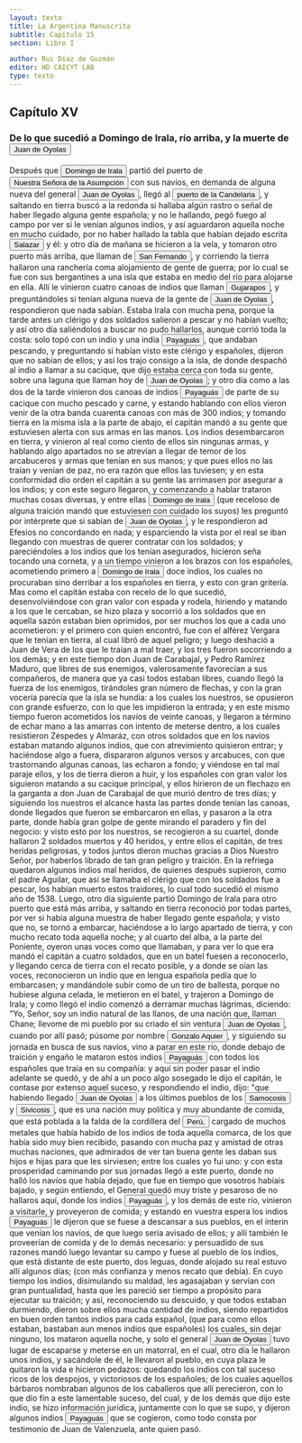 ```yaml
---
layout: texto
title: La Argentina Manuscrita
subtitle: Capítulo 15
section: Libro I

author: Rui Díaz de Guzmán
editor: HD CAICYT LAB
type: texto
---
```


## Capítulo XV

### De lo que sucedió a Domingo de Irala, río arriba, y la muerte de <button class="balloon" data-balloon-pos="up" data-balloon-length="large" data-balloon="Refiere a Juan de Ayolas (Briviesca de la Bureba, Corona de Castilla, 1493 o ¿ca. 1510? – Candelaria del Chaco Boreal, gobernación del Río de la Plata y del Paraguay, 1538) era un explorador español que fuera vecino fundador de la primera Buenos Aires, acompañando al adelantado Pedro de Mendoza, y que nominalmente fuera nombrado como teniente de gobernador general de Asunción en 1537, para convertirse al poco tiempo y en forma igualmente nominal en gobernador del Río de la Plata y del Paraguay pero nunca ejercería como tal por estar en plena exploración.">Juan de Oyolas</button>


Después que <button class="balloon" data-balloon-pos="up" data-balloon-length="large" data-balloon="Domingo Martínez de Irala (Vergara de la Hermandad de Guipúzcoa, Corona de Castilla, 1509 - Asunción del Paraguay, Virreinato del Perú, 3 de octubre de 1556) fue un conquistador, explorador y colonizador español que como lugarteniente de Juan de Ayolas quien lo nombrara interinamente hasta que regresara como teniente de gobernador de La Candelaria en 1537, luego lo sería de hecho, y posteriormente elegido por el pueblo según real cédula, como teniente de gobernador general de Asunción.Ocupó tres veces el cargo de gobernador interino del Río de la Plata y del Paraguay, en los períodos de 1539 a 1542, de 1544 hasta 1548 y por último desde 1549. El emperador Carlos V lo nombraría definitivamente como titular en el cargo gubernamental en el año 1555, que lo ostentaría hasta su fallecimiento.En 1543 fundó en el Chaco Boreal el Puerto de los Reyes, a orillas del río Paraguay y del pantano de los Jarayes, sobre las costas de la laguna La Gaiba.">Domingo de Irala</button> partió del puerto de <a href="https://recogito.pelagios.org/document/wzqxhk0h3vpikm/part/1/edit#03e911a1-ae74-49e9-bcbb-ff080151f72e" target="_blank"><button class="balloon" data-balloon-pos="up" data-balloon-length="large" data-balloon="Asunción del Paraguay">Nuestra Señora de la Asumpción</button></a> con sus navíos, en demanda de alguna nueva del general <button class="balloon" data-balloon-pos="up" data-balloon-length="large" data-balloon="Refiere a Juan de Ayolas (Briviesca de la Bureba, Corona de Castilla, 1493 o ¿ca. 1510? – Candelaria del Chaco Boreal, gobernación del Río de la Plata y del Paraguay, 1538) era un explorador español que fuera vecino fundador de la primera Buenos Aires, acompañando al adelantado Pedro de Mendoza, y que nominalmente fuera nombrado como teniente de gobernador general de Asunción en 1537, para convertirse al poco tiempo y en forma igualmente nominal en gobernador del Río de la Plata y del Paraguay pero nunca ejercería como tal por estar en plena exploración.">Juan de Oyolas</button>, llegó al <a href="https://recogito.pelagios.org/document/wzqxhk0h3vpikm/part/1/edit#c42a9e5f-ad9d-4798-a8f5-70f3839cbd93" target="_blank"><button class="balloon" data-balloon-pos="up" data-balloon-length="large" data-balloon="Puerto sobre el Río Paraguay al que arribó Juan de Ayolas en febrero de 1537, cerca del río Tacuarí.">puerto de la Candelaria</button></a>, y saltando en tierra buscó a la redonda si hallaba algún rastro o señal de haber llegado alguna gente española; y no le hallando, pegó fuego al campo por ver si le venían algunos indios, y así aguardaron aquella noche en mucho cuidado, por no haber hallado la tabla que habían dejado escrita <button class="balloon" data-balloon-pos="up" data-balloon-length="large" data-balloon="Se refiere a Juan de Salazar y Espinoza (1508-1560), una de las figuras políticas más importantes de la temprana colonización del Río de la Plata. Fue un capitán de Pedro de Mendoza a quien el Adelantado le encargó la importante   misión de seguir la huella de Juan de Ayolas río arriba. En 1537 fundó un fuerte en la confluencia de los ríos Paraguay y Pilcomayo, con el acuerdo de los guaraníes carios de la región. De hecho, Salazar fue uno de los primeros capitanes en emparentase con los caciques carios y se constituyó en uno de los negociadores españoles más eficaces y respectados entre ellos. Juan de Salazar aceptó a Domingo de Irala como teniente de gobernador en 1539, aunque después pareció alinearse más bien con el adelantado Álvar Núñez Cabeza de Vaca. De hecho, fue nombrado por este último como su teniente de gobernador una vez encarcelado por la facción de Domingo de Irala. Esto le valió se expulsado de la provincia con Cabeza de Vaca en 1545. En 1550 volvió a embarcarse hacia el Río de la Plata con el cargo de regidor en la armada de Juan de Sanabria. Recién llegaría a Asunción en 1555, donde fue reconocido como Regidor y Tesorero después de reconocer a Irala como gobernador, de acuerdo al nombramiento regio que había recibido.">Salazar</button> y él: y otro día de mañana se hicieron a la vela, y tomaron otro puerto más arriba, que llaman de <button class="balloon" data-balloon-pos="up" data-balloon-length="large" data-balloon="Un puerto ubicado sobre la orilla oriental del Paraguay, algo más al norte que el Cerro Pan de Azúcar.">San Fernando</button>, y corriendo la tierra hallaron una ranchería coma alojamiento de gente de guerra; por lo cual se fue con sus bergantines a una isla que estaba en medio del río para alojarse en ella. Allí le vinieron cuatro canoas de indios que llaman <button class="balloon" data-balloon-pos="up" data-balloon-length="large" data-balloon="Probablemente Guasarapos, Guaxarapos o Guachíes, una sociedad canoera de Paraguay arriba del grupo guaycurú que practicaban la caza y la recolección. Bibliografía: Wright, Robin M.; Carneiro da Cunha, Manuela; et al, &quot;Destruction, Resistance, and Transformation -Southern, Coastal and Northen Brazil (1580-1890), en Salomon, Frank; Schwartz, Stuart B. (eds.), The Cambridge History of the Native Peoples of the Americas. Volume III. Part II, Cambridge, Cambridge University Press, 1999, pp. 324-325; Maccormanck, Sabine, &quot;Ethnography in South America: The Firts Two Hundred Years&quot; en en Salomon, Frank; Schwartz, Stuart B. (eds.), The Cambridge History of the Native Peoples of the Americas. Volume III. Part I, Cambridge, Cambridge University Press, 1999, pp. 104, 109, 169.">Gujarapos</button>, y preguntándoles si tenían alguna nueva de la gente de <button class="balloon" data-balloon-pos="up" data-balloon-length="large" data-balloon="Refiere a Juan de Ayolas (Briviesca de la Bureba, Corona de Castilla, 1493 o ¿ca. 1510? – Candelaria del Chaco Boreal, gobernación del Río de la Plata y del Paraguay, 1538) era un explorador español que fuera vecino fundador de la primera Buenos Aires, acompañando al adelantado Pedro de Mendoza, y que nominalmente fuera nombrado como teniente de gobernador general de Asunción en 1537, para convertirse al poco tiempo y en forma igualmente nominal en gobernador del Río de la Plata y del Paraguay pero nunca ejercería como tal por estar en plena exploración.">Juan de Oyolas</button>, respondieron que nada sabían. Estaba Irala con mucha pena, porque la tarde antes un clérigo y dos soldados salieron a pescar y no habían vuelto; y así otro día saliéndolos a buscar no pudo hallarlos, aunque corrió toda la costa: solo topó con un indio y una india <button class="balloon" data-balloon-pos="up" data-balloon-length="large" data-balloon="Los payaguás formaban parte del grupo lingüístico mataco-guaycurú. Han sido insistentemente descriptos por la literatura etnográfica clásica como irredimibles &quot;corsarios&quot; del Paraguay, que atacaban por igual a guaraníes y españoles río arriba, siendo actores cruciales de la historia de la temprana explotación y conquista de la región platense. Estudios más recientes criticaron esta evaluación etnocéntrica. Bibliografía: Mandrini, Raúl José, La Argentina Aborigen. De los primeros pobladores a 1910, Buenos Aires, Siglo Veintiuno, 2008; Susnik, Branislava, El rol de los indígenas en la formación y en la vivencia del Paraguay. Tomo II, Asunción, Universo, 1983; cultural. Suas relações com a bacia do Paraná e o Sul mato-grossense&quot;, enCarneiro Da Cunha, Manuela M. (org.), História dos índios no Brasil, San Pablo, Fundação de Amparo à Pesquisa do Estado de São Paulo-Companhia das Letras-Secretaria Municipal de Cultura Prefeitura do Município de São Paulo, 1992, pp. 457-474; Roulet, Florencia, La resistencia de los guaraní del Paraguay a la conquista española (1537-1556), Posadas, Editorial Universitaria de la Universidad Nacional de Misiones, 1993; Wright, Robin M.; Carneiro da Cunha, Manuela; et al, &quot;Destruction, Resistance, and Transformation -Southern, Coastal and Northen Brazil (1580-1890), en Salomon, Frank; Schwartz, Stuart B. (eds.), The Cambridge History of the Native Peoples of the Americas. Volume III. Part II, Cambridge, Cambridge University Press, 1999, pp. 287, 295, 299, 315, 324-328.">Payaguás</button>, que andaban pescando, y preguntando si habían visto este clérigo y españoles, dijeron que no sabían de ellos; y así los trajo consigo a la isla, de donde despachó al indio a llamar a su cacique, que dijo estaba cerca con toda su gente, sobre una laguna que llaman hoy de <button class="balloon" data-balloon-pos="up" data-balloon-length="large" data-balloon="Refiere a Juan de Ayolas (Briviesca de la Bureba, Corona de Castilla, 1493 o ¿ca. 1510? – Candelaria del Chaco Boreal, gobernación del Río de la Plata y del Paraguay, 1538) era un explorador español que fuera vecino fundador de la primera Buenos Aires, acompañando al adelantado Pedro de Mendoza, y que nominalmente fuera nombrado como teniente de gobernador general de Asunción en 1537, para convertirse al poco tiempo y en forma igualmente nominal en gobernador del Río de la Plata y del Paraguay pero nunca ejercería como tal por estar en plena exploración.">Juan de Oyolas</button>; y otro día como a las dos de la tarde vinieron dos canoas de indios <button class="balloon" data-balloon-pos="up" data-balloon-length="large" data-balloon="Los payaguás formaban parte del grupo lingüístico mataco-guaycurú. Han sido insistentemente descriptos por la literatura etnográfica clásica como irredimibles &quot;corsarios&quot; del Paraguay, que atacaban por igual a guaraníes y españoles río arriba, siendo actores cruciales de la historia de la temprana explotación y conquista de la región platense. Estudios más recientes criticaron esta evaluación etnocéntrica. Bibliografía: Mandrini, Raúl José, La Argentina Aborigen. De los primeros pobladores a 1910, Buenos Aires, Siglo Veintiuno, 2008; Susnik, Branislava, El rol de los indígenas en la formación y en la vivencia del Paraguay. Tomo II, Asunción, Universo, 1983; cultural. Suas relações com a bacia do Paraná e o Sul mato-grossense&quot;, enCarneiro Da Cunha, Manuela M. (org.), História dos índios no Brasil, San Pablo, Fundação de Amparo à Pesquisa do Estado de São Paulo-Companhia das Letras-Secretaria Municipal de Cultura Prefeitura do Município de São Paulo, 1992, pp. 457-474; Roulet, Florencia, La resistencia de los guaraní del Paraguay a la conquista española (1537-1556), Posadas, Editorial Universitaria de la Universidad Nacional de Misiones, 1993; Wright, Robin M.; Carneiro da Cunha, Manuela; et al, &quot;Destruction, Resistance, and Transformation -Southern, Coastal and Northen Brazil (1580-1890), en Salomon, Frank; Schwartz, Stuart B. (eds.), The Cambridge History of the Native Peoples of the Americas. Volume III. Part II, Cambridge, Cambridge University Press, 1999, pp. 287, 295, 299, 315, 324-328.">Payaguás</button> de parte de su cacique con mucho pescado y carne, y estando hablando con ellos vieron venir de la otra banda cuarenta canoas con más de 300 indios; y tomando tierra en la misma isla a la parte de abajo, el capitán mandó a su gente que estuviesen alerta con sus armas en las manos. Los indios desembarcaron en tierra, y vinieron al real como ciento de ellos sin ningunas armas, y hablando algo apartados no se atrevían a llegar de temor de los arcabuceros y armas que tenían en sus manos; y que pues ellos no las traían y venían de paz, no era razón que ellos las tuviesen; y en esta conformidad dio orden el capitán a su gente las arrimasen por asegurar a los indios; y con este seguro llegaron, y comenzando a hablar trataron muchas cosas diversas, y entre ellas <button class="balloon" data-balloon-pos="up" data-balloon-length="large" data-balloon="Domingo Martínez de Irala (Vergara de la Hermandad de Guipúzcoa, Corona de Castilla, 1509 - Asunción del Paraguay, Virreinato del Perú, 3 de octubre de 1556) fue un conquistador, explorador y colonizador español que como lugarteniente de Juan de Ayolas quien lo nombrara interinamente hasta que regresara como teniente de gobernador de La Candelaria en 1537, luego lo sería de hecho, y posteriormente elegido por el pueblo según real cédula, como teniente de gobernador general de Asunción.Ocupó tres veces el cargo de gobernador interino del Río de la Plata y del Paraguay, en los períodos de 1539 a 1542, de 1544 hasta 1548 y por último desde 1549. El emperador Carlos V lo nombraría definitivamente como titular en el cargo gubernamental en el año 1555, que lo ostentaría hasta su fallecimiento.En 1543 fundó en el Chaco Boreal el Puerto de los Reyes, a orillas del río Paraguay y del pantano de los Jarayes, sobre las costas de la laguna La Gaiba.">Domingo de Irala</button> (que receloso de alguna traición mandó que estuviesen con cuidado los suyos) les preguntó por intérprete que si sabían de <button class="balloon" data-balloon-pos="up" data-balloon-length="large" data-balloon="Refiere a Juan de Ayolas (Briviesca de la Bureba, Corona de Castilla, 1493 o ¿ca. 1510? – Candelaria del Chaco Boreal, gobernación del Río de la Plata y del Paraguay, 1538) era un explorador español que fuera vecino fundador de la primera Buenos Aires, acompañando al adelantado Pedro de Mendoza, y que nominalmente fuera nombrado como teniente de gobernador general de Asunción en 1537, para convertirse al poco tiempo y en forma igualmente nominal en gobernador del Río de la Plata y del Paraguay pero nunca ejercería como tal por estar en plena exploración.">Juan de Oyolas</button>, y le respondieron ad Efesios no concordando en nada; y esparciendo la vista por el real se iban llegando con muestras de querer contratar con los soldados; y pareciéndoles a los indios que los tenían asegurados, hicieron seña tocando una corneta, y a un tiempo vinieron a los brazos con los españoles, acometiendo primero a <button class="balloon" data-balloon-pos="up" data-balloon-length="large" data-balloon="Domingo Martínez de Irala (Vergara de la Hermandad de Guipúzcoa, Corona de Castilla, 1509 - Asunción del Paraguay, Virreinato del Perú, 3 de octubre de 1556) fue un conquistador, explorador y colonizador español que como lugarteniente de Juan de Ayolas quien lo nombrara interinamente hasta que regresara como teniente de gobernador de La Candelaria en 1537, luego lo sería de hecho, y posteriormente elegido por el pueblo según real cédula, como teniente de gobernador general de Asunción.Ocupó tres veces el cargo de gobernador interino del Río de la Plata y del Paraguay, en los períodos de 1539 a 1542, de 1544 hasta 1548 y por último desde 1549. El emperador Carlos V lo nombraría definitivamente como titular en el cargo gubernamental en el año 1555, que lo ostentaría hasta su fallecimiento.En 1543 fundó en el Chaco Boreal el Puerto de los Reyes, a orillas del río Paraguay y del pantano de los Jarayes, sobre las costas de la laguna La Gaiba.">Domingo de Irala</button> doce indios, los cuales no procuraban sino derribar a los españoles en tierra, y esto con gran gritería. Mas como el capitán estaba con recelo de lo que sucedió, desenvolviéndose con gran valor con espada y rodela, hiriendo y matando a los que le cercaban, se hizo plaza y socorrió a los soldados que en aquella sazón estaban bien oprimidos, por ser muchos los que a cada uno acometieron: y el primero con quien encontró, fue con el alférez Vergara que le tenían en tierra, al cual libró de aquel peligro; y luego deshació a Juan de Vera de los que le traían a mal traer, y los tres fueron socorriendo a los demás; y en este tiempo don Juan de Carabajal, y Pedro Ramírez Maduro, que libres de sus enemigos, valerosamente favorecían a sus compañeros, de manera que ya casi todos estaban libres, cuando llegó la fuerza de los enemigos, tirándoles gran número de flechas, y con la gran vocería parecía que la isla se hundía: a los cuales los nuestros, se opusieron con grande esfuerzo, con lo que les impidieron la entrada; y en este mismo tiempo fueron acometidos los navíos de veinte canoas, y llegaron a término de echar mano a las amarras con intento de meterse dentro, a los cuales resistieron Zéspedes y Almaráz, con otros soldados que en los navíos estaban matando algunos indios, que con atrevimiento quisieron entrar; y haciéndose algo a fuera, dispararon algunos versos y arcabuces, con que trastornando algunas canoas, las echaron a fondo; y viéndose en tal mal paraje ellos, y los de tierra dieron a huir, y los españoles con gran valor los siguieron matando a su cacique principal, y ellos hirieron de un flechazo en la garganta a don Juan de Carabajal de que murió dentro de tres días; y siguiendo los nuestros el alcance hasta las partes donde tenían las canoas, donde llegados que fueron se embarcaron en ellas, y pasaron a la otra parte, donde había gran golpe de gente mirando el paradero y fin del negocio: y visto esto por los nuestros, se recogieron a su cuartel, donde hallaron 2 soldados muertos y 40 heridos, y entre ellos el capitán, de tres heridas peligrosas, y todos juntos dieron muchas gracias a Dios Nuestro Señor, por haberlos librado de tan gran peligro y traición. En la refriega quedaron algunos indios mal heridos, de quienes después supieron, como el padre Aguilar, que así se llamaba el clérigo que con los soldados fue a pescar, los habían muerto estos traidores, lo cual todo sucedió el mismo año de 1538. Luego, otro día siguiente partió Domingo de Irala para otro puerto que está más arriba, y saltando en tierra reconoció por todas partes, por ver si había alguna muestra de haber llegado gente española; y visto que no, se tornó a embarcar, haciéndose a lo largo apartado de tierra, y con mucho recato toda aquella noche; y al cuarto del alba, a la parte del Poniente, oyeron unas voces como que llamaban, y para ver lo que era mandó el capitán a cuatro soldados, que en un batel fuesen a reconocerlo, y llegando cerca de tierra con el recato posible, y a donde se oían las voces, reconocieron un indio que en lengua española pedía que lo embarcasen; y mandándole subir como de un tiro de ballesta, porque no hubiese alguna celada, le metieron en el batel, y trajeron a Domingo de Irala; y como llegó el indio comenzó a derramar muchas lágrimas, diciendo: &quot;Yo, Señor, soy un indio natural de las llanos, de una nación que, llaman Chane; llevome de mi pueblo por su criado el sin ventura <button class="balloon" data-balloon-pos="up" data-balloon-length="large" data-balloon="Refiere a Juan de Ayolas (Briviesca de la Bureba, Corona de Castilla, 1493 o ¿ca. 1510? – Candelaria del Chaco Boreal, gobernación del Río de la Plata y del Paraguay, 1538) era un explorador español que fuera vecino fundador de la primera Buenos Aires, acompañando al adelantado Pedro de Mendoza, y que nominalmente fuera nombrado como teniente de gobernador general de Asunción en 1537, para convertirse al poco tiempo y en forma igualmente nominal en gobernador del Río de la Plata y del Paraguay pero nunca ejercería como tal por estar en plena exploración.">Juan de Oyolas</button>, cuando por allí pasó; púsome por nombre <button class="balloon" data-balloon-pos="up" data-balloon-length="large" data-balloon="Gonzalo Chané. Sin embargo, el encuentro con este curioso personaje solo se produciría en 1540, cuando Irala condujo una primera entrada al Chaco. Fuentes documentales: &quot;Relación anónima de algunos sucesos ocurridos en la conquista del Río de la Plata, desdela partida de la armadilla que se despachó del puerto de Buenos Aires en busca de Juan de Ayolas, hasta la prisión de Álvar Núñez Cabeza de Vaca&quot;, en Comisión Oficial del IV Centenario de la Primera Fundación de Buenos Aires (1536-1936), Documentos Históricos y Geográficos Relativos a la Conquista y Colonización Rioplatense. Tomo 1: Memorias y Relaciones Históricas y Geográficas, Buenos Aires, Jacobo Peuser, 1941 (GGV 72/1157; AGI Patronato, 29, R. 3), marzo de 1545.">Gonzalo Aquier</button>, y siguiendo su jornada en busca de sus navíos, vino a parar en este río, donde debajo de traición y engaño le mataron estos indios <button class="balloon" data-balloon-pos="up" data-balloon-length="large" data-balloon="Los payaguás formaban parte del grupo lingüístico mataco-guaycurú. Han sido insistentemente descriptos por la literatura etnográfica clásica como irredimibles &quot;corsarios&quot; del Paraguay, que atacaban por igual a guaraníes y españoles río arriba, siendo actores cruciales de la historia de la temprana explotación y conquista de la región platense. Estudios más recientes criticaron esta evaluación etnocéntrica. Bibliografía: Mandrini, Raúl José, La Argentina Aborigen. De los primeros pobladores a 1910, Buenos Aires, Siglo Veintiuno, 2008; Susnik, Branislava, El rol de los indígenas en la formación y en la vivencia del Paraguay. Tomo II, Asunción, Universo, 1983; cultural. Suas relações com a bacia do Paraná e o Sul mato-grossense&quot;, enCarneiro Da Cunha, Manuela M. (org.), História dos índios no Brasil, San Pablo, Fundação de Amparo à Pesquisa do Estado de São Paulo-Companhia das Letras-Secretaria Municipal de Cultura Prefeitura do Município de São Paulo, 1992, pp. 457-474; Roulet, Florencia, La resistencia de los guaraní del Paraguay a la conquista española (1537-1556), Posadas, Editorial Universitaria de la Universidad Nacional de Misiones, 1993; Wright, Robin M.; Carneiro da Cunha, Manuela; et al, &quot;Destruction, Resistance, and Transformation -Southern, Coastal and Northen Brazil (1580-1890), en Salomon, Frank; Schwartz, Stuart B. (eds.), The Cambridge History of the Native Peoples of the Americas. Volume III. Part II, Cambridge, Cambridge University Press, 1999, pp. 287, 295, 299, 315, 324-328.">Payaguás</button> con todos los españoles que traía en su compañía: y aquí sin poder pasar el indio adelante se quedó, y de ahí a un poco algo sosegado le dijo el capitán, le contase por extenso aquel suceso, y respondiendo el indio, dijo: &quot;que habiendo llegado <button class="balloon" data-balloon-pos="up" data-balloon-length="large" data-balloon="Refiere a Juan de Ayolas (Briviesca de la Bureba, Corona de Castilla, 1493 o ¿ca. 1510? – Candelaria del Chaco Boreal, gobernación del Río de la Plata y del Paraguay, 1538) era un explorador español que fuera vecino fundador de la primera Buenos Aires, acompañando al adelantado Pedro de Mendoza, y que nominalmente fuera nombrado como teniente de gobernador general de Asunción en 1537, para convertirse al poco tiempo y en forma igualmente nominal en gobernador del Río de la Plata y del Paraguay pero nunca ejercería como tal por estar en plena exploración.">Juan de Oyolas</button> a los últimos pueblos de los <button class="balloon" data-balloon-pos="up" data-balloon-length="large" data-balloon="Tieffemberg anota &quot;samócocis&quot;, en Díaz de Guzmán, Ruy, Argentina. Historia del Descubrimiento y Conquista del Río de la Plata, Buenos Aires, Editorial de la Facultad de Filosofía y Letras, 2012, p. 170. Edición de Silvia Tieffemberg.">Samocosis</button> y <button class="balloon" data-balloon-pos="up" data-balloon-length="large" data-balloon="Tieffemberg anota &quot;sibicocís&quot;, en Díaz de Guzmán, Ruy, Argentina. Historia del Descubrimiento y Conquista del Río de la Plata, Buenos Aires, Editorial de la Facultad de Filosofía y Letras, 2012, p. 170. Edición de Silvia Tieffemberg.">Sivicosis</button>, que es una nación muy política y muy abundante de comida, que está poblada a la falda de la cordillera del <a href="https://recogito.pelagios.org/document/wzqxhk0h3vpikm/part/1/edit#1ce715d1-7482-441b-890c-daa89cb69f56" target="_blank"><button class="balloon" data-balloon-pos="up" data-balloon-length="large" data-balloon="Entendido como virreinato del Perú.">Perú,</button></a> cargado de muchos metales que había habido de los indios de toda aquella comarca, de los que había sido muy bien recibido, pasando con mucha paz y amistad de otras muchas naciones, que admirados de ver tan buena gente les daban sus hijos e hijas para que les sirviesen; entre los cuales yo fui uno: y con esta prosperidad caminando por sus jornadas llegó a este puerto, donde no halló los navíos que había dejado, que fue en tiempo que vosotros habíais bajado, y según entiendo, el General quedó muy triste y pesaroso de no hallaros aquí, donde los indios <button class="balloon" data-balloon-pos="up" data-balloon-length="large" data-balloon="Los payaguás formaban parte del grupo lingüístico mataco-guaycurú. Han sido insistentemente descriptos por la literatura etnográfica clásica como irredimibles &quot;corsarios&quot; del Paraguay, que atacaban por igual a guaraníes y españoles río arriba, siendo actores cruciales de la historia de la temprana explotación y conquista de la región platense. Estudios más recientes criticaron esta evaluación etnocéntrica. Bibliografía: Mandrini, Raúl José, La Argentina Aborigen. De los primeros pobladores a 1910, Buenos Aires, Siglo Veintiuno, 2008; Susnik, Branislava, El rol de los indígenas en la formación y en la vivencia del Paraguay. Tomo II, Asunción, Universo, 1983; cultural. Suas relações com a bacia do Paraná e o Sul mato-grossense&quot;, enCarneiro Da Cunha, Manuela M. (org.), História dos índios no Brasil, San Pablo, Fundação de Amparo à Pesquisa do Estado de São Paulo-Companhia das Letras-Secretaria Municipal de Cultura Prefeitura do Município de São Paulo, 1992, pp. 457-474; Roulet, Florencia, La resistencia de los guaraní del Paraguay a la conquista española (1537-1556), Posadas, Editorial Universitaria de la Universidad Nacional de Misiones, 1993; Wright, Robin M.; Carneiro da Cunha, Manuela; et al, &quot;Destruction, Resistance, and Transformation -Southern, Coastal and Northen Brazil (1580-1890), en Salomon, Frank; Schwartz, Stuart B. (eds.), The Cambridge History of the Native Peoples of the Americas. Volume III. Part II, Cambridge, Cambridge University Press, 1999, pp. 287, 295, 299, 315, 324-328.">Payaguás</button>, y los demás de este río, vinieron a visitarle, y proveyeron de comida; y estando en vuestra espera los indios <button class="balloon" data-balloon-pos="up" data-balloon-length="large" data-balloon="Los payaguás formaban parte del grupo lingüístico mataco-guaycurú. Han sido insistentemente descriptos por la literatura etnográfica clásica como irredimibles &quot;corsarios&quot; del Paraguay, que atacaban por igual a guaraníes y españoles río arriba, siendo actores cruciales de la historia de la temprana explotación y conquista de la región platense. Estudios más recientes criticaron esta evaluación etnocéntrica. Bibliografía: Mandrini, Raúl José, La Argentina Aborigen. De los primeros pobladores a 1910, Buenos Aires, Siglo Veintiuno, 2008; Susnik, Branislava, El rol de los indígenas en la formación y en la vivencia del Paraguay. Tomo II, Asunción, Universo, 1983; cultural. Suas relações com a bacia do Paraná e o Sul mato-grossense&quot;, enCarneiro Da Cunha, Manuela M. (org.), História dos índios no Brasil, San Pablo, Fundação de Amparo à Pesquisa do Estado de São Paulo-Companhia das Letras-Secretaria Municipal de Cultura Prefeitura do Município de São Paulo, 1992, pp. 457-474; Roulet, Florencia, La resistencia de los guaraní del Paraguay a la conquista española (1537-1556), Posadas, Editorial Universitaria de la Universidad Nacional de Misiones, 1993; Wright, Robin M.; Carneiro da Cunha, Manuela; et al, &quot;Destruction, Resistance, and Transformation -Southern, Coastal and Northen Brazil (1580-1890), en Salomon, Frank; Schwartz, Stuart B. (eds.), The Cambridge History of the Native Peoples of the Americas. Volume III. Part II, Cambridge, Cambridge University Press, 1999, pp. 287, 295, 299, 315, 324-328.">Payaguás</button> le dijeron que se fuese a descansar a sus pueblos, en el ínterin que venían los navíos, de que luego sería avisado de ellos; y allí también le proveerían de comida y de lo demás necesario: y persuadido de sus razones mandó luego levantar su campo y fuese al pueblo de los indios, que está distante de este puerto, dos leguas, donde alojado su real estuvo allí algunos días; (con más confianza y menos recato que debía). En cuyo tiempo los indios, disimulando su maldad, les agasajaban y servían con gran puntualidad, hasta que les pareció ser tiempo a propósito para ejecutar su traición; y así, reconociendo su descuido, y que todos estaban durmiendo, dieron sobre ellos mucha cantidad de indios, siendo repartidos en buen orden tantos indios para cada español, (que para como ellos estaban, bastaban aun menos indios que españoles) los cuales, sin dejar ninguno, los mataron aquella noche, y solo el general <button class="balloon" data-balloon-pos="up" data-balloon-length="large" data-balloon="Refiere a Juan de Ayolas (Briviesca de la Bureba, Corona de Castilla, 1493 o ¿ca. 1510? – Candelaria del Chaco Boreal, gobernación del Río de la Plata y del Paraguay, 1538) era un explorador español que fuera vecino fundador de la primera Buenos Aires, acompañando al adelantado Pedro de Mendoza, y que nominalmente fuera nombrado como teniente de gobernador general de Asunción en 1537, para convertirse al poco tiempo y en forma igualmente nominal en gobernador del Río de la Plata y del Paraguay pero nunca ejercería como tal por estar en plena exploración.">Juan de Oyolas</button> tuvo lugar de escaparse y meterse en un matorral, en el cual, otro día le hallaron unos indios, y sacándole de él, le llevaron al pueblo, en cuya plaza le quitaron la vida e hicieron pedazos: quedando los indios con tal suceso ricos de los despojos, y victoriosos de los españoles; de los cuales aquellos bárbaros nombraban algunos de los caballeros que allí perecieron, con lo que dio fin a este lamentable suceso, del cual, y de los demás que dijo este indio, se hizo información jurídica, juntamente con lo que se supo, y dijeron algunos indios <button class="balloon" data-balloon-pos="up" data-balloon-length="large" data-balloon="Los payaguás formaban parte del grupo lingüístico mataco-guaycurú. Han sido insistentemente descriptos por la literatura etnográfica clásica como irredimibles &quot;corsarios&quot; del Paraguay, que atacaban por igual a guaraníes y españoles río arriba, siendo actores cruciales de la historia de la temprana explotación y conquista de la región platense. Estudios más recientes criticaron esta evaluación etnocéntrica. Bibliografía: Mandrini, Raúl José, La Argentina Aborigen. De los primeros pobladores a 1910, Buenos Aires, Siglo Veintiuno, 2008; Susnik, Branislava, El rol de los indígenas en la formación y en la vivencia del Paraguay. Tomo II, Asunción, Universo, 1983; cultural. Suas relações com a bacia do Paraná e o Sul mato-grossense&quot;, enCarneiro Da Cunha, Manuela M. (org.), História dos índios no Brasil, San Pablo, Fundação de Amparo à Pesquisa do Estado de São Paulo-Companhia das Letras-Secretaria Municipal de Cultura Prefeitura do Município de São Paulo, 1992, pp. 457-474; Roulet, Florencia, La resistencia de los guaraní del Paraguay a la conquista española (1537-1556), Posadas, Editorial Universitaria de la Universidad Nacional de Misiones, 1993; Wright, Robin M.; Carneiro da Cunha, Manuela; et al, &quot;Destruction, Resistance, and Transformation -Southern, Coastal and Northen Brazil (1580-1890), en Salomon, Frank; Schwartz, Stuart B. (eds.), The Cambridge History of the Native Peoples of the Americas. Volume III. Part II, Cambridge, Cambridge University Press, 1999, pp. 287, 295, 299, 315, 324-328.">Payaguás</button> que se cogieron, como todo consta por testimonio de Juan de Valenzuela, ante quien pasó.